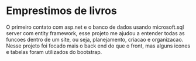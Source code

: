 # Emprestimos de livros 
O primeiro contato com asp.net e o banco de dados usando microsoft.sql server com entity framework, 
esse projeto me ajudou a entender todas as funcoes dentro de um site, ou seja, planejamento, criacao e organizacao.
Nesse projeto foi focado mais o back end do que o front, mas alguns icones e tabelas foram utilizados do bootstrap.
